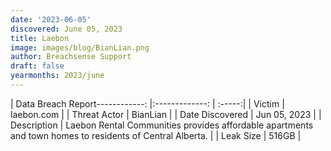 ```yaml
---
date: '2023-06-05'
discovered: June 05, 2023
title: Laebon
image: images/blog/BianLian.png
author: Breachsense Support
draft: false
yearmonths: 2023/june
---
```


| Data Breach Report------------:     |:-------------:    | :-----:|
| Victim      | laebon.com      | 
| Threat Actor      | BianLian      | 
| Date Discovered      | Jun 05, 2023      | 
| Description      | Laebon Rental Communities provides affordable apartments and town homes to residents of Central Alberta.      | 
| Leak Size      | 516GB      | 

